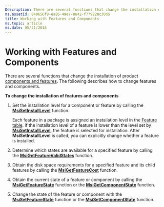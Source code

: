 ```yaml
---
Description: There are several functions that change the installation of product components and features. The following describes how to change features and components.
ms.assetid: 840656f9-ea85-49e7-8842-f779228c30d6
title: Working with Features and Components
ms.topic: article
ms.date: 05/31/2018
---
```


# Working with Features and Components

There are several functions that change the installation of product [components and features](components-and-features.md). The following describes how to change features and components.

**To change the installation of features and components**

1.  Set the installation level for a component or feature by calling the [**MsiSetInstallLevel**](/windows/desktop/api/Msiquery/nf-msiquery-msisetinstalllevel) function.

    Each feature in a package is assigned an installation level in the [Feature table](feature-table.md). If the installation level of a feature is lower than the level set by [**MsiSetInstallLevel**](/windows/desktop/api/Msiquery/nf-msiquery-msisetinstalllevel), the feature is selected for installation. After **MsiSetInstallLevel** is called, you can explicitly change whether a feature is installed.

2.  Determine which states are available for a specified feature by calling the [**MsiGetFeatureValidStates**](/windows/desktop/api/Msiquery/nf-msiquery-msigetfeaturevalidstatesa) function.
3.  Obtain the disk space requirements for a specified feature and its child features by calling the [**MsiGetFeatureCost**](/windows/desktop/api/Msiquery/nf-msiquery-msigetfeaturecosta) function.
4.  Obtain the current state of a feature or component by calling the [**MsiGetFeatureState**](/windows/desktop/api/Msiquery/nf-msiquery-msigetfeaturestatea) function or the [**MsiGetComponentState**](/windows/desktop/api/Msiquery/nf-msiquery-msigetcomponentstatea) function.
5.  Change the state of the feature or component with the [**MsiSetFeatureState**](/windows/desktop/api/Msiquery/nf-msiquery-msisetfeaturestatea) function or the [**MsiSetComponentState**](/windows/desktop/api/Msiquery/nf-msiquery-msisetcomponentstatea) function.

 

 



